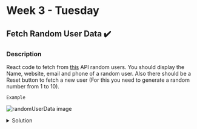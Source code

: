 #  Week 3 - Tuesday

## Fetch Random User Data ✔️

### Description

React code to fetch from [this](https://jsonplaceholder.typicode.com/) API random users. You should display the Name, website, email and phone of a random user. Also there should be a Reset button to fetch a new user (For this you need to generate a random number from 1 to 10).

``` Example ```

![randomUserData image](/src/images/userdata.gif)

<details>
  <summary>Solution</summary>
  
  ```js
  
  import React, { useState, useEffect } from 'react';


export default function App() {
    const [users, setUsers] = useState();
    const [random, setRandom] = useState(1);


    useEffect(() => {
        getApiData();
    }, []);

    // Function to collect data
    const getApiData = async () => {
        const response = await fetch(
            "https://jsonplaceholder.typicode.com/users"
        ).then((response) => response.json());

        setUsers(response);
    };



    const handleClick = () => {
        setRandom(Math.floor(Math.random() *(11-1) + 1));
    }

    return (
        <>
            <div className="App">
                <button onClick={handleClick}>Reset</button>
                {users && users.filter(user => user.id == random).map((user) => (
                    <div className="item-container" key={user.id}>
                        <p>Name:{user.name}</p>
                        <p>Website:{user.website}</p>
                        <p>Email:{user.email}</p>
                        <p>Phone:{user.phone}</p>
                    </div>
                ))}
            </div>
        </>
    );
}

  
  ```
  
</details>

